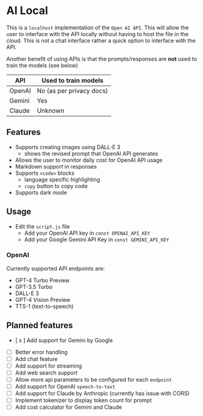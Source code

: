 # AI Local 
This is a `localhost` implementation of the `Open AI API`. This will allow the user to interface with the API locally without having to host the file in the cloud. This is not a chat interface rather a quick option to interface with the API.

Another benefit of using APIs is that the prompts/responses are **not** used to train the models (see below)

| API | Used to train models | 
| --- | -------------------- | 
| OpenAI | No (as per privacy docs) |
| Gemini | Yes |
| Claude | Unknown |

## Features
- Supports creating images using DALL-E 3
  - shows the revised prompt that OpenAI API generates
- Allows the user to monitor daily cost for OpenAI API usage
- Markdown support in responses
- Supports `<code>` blocks
  -  language specific highlighting
  - `copy` button to copy code
- Supports dark mode

## Usage
- Edit the `script.js` file 
  - Add your OpenAI API key in `const OPENAI_API_KEY`
  - Add your Google Gemini API Key in `const GEMINI_API_KEY`

### OpenAI
Currently supported API endpoints are:
- GPT-4 Turbo Preview
- GPT-3.5 Turbo
- DALL-E 3
- GPT-4 Vision Preview
- TTS-1 (text-to-speech)

## Planned features
- [ x ] Add support for Gemini by Google 
- [ ] Better error handling
- [ ] Add chat feature
- [ ] Add support for streaming
- [ ] Add web search support
- [ ] Allow more api parameters to be configured for each `endpoint`
- [ ] Add support for OpenAI `speech-to-text`
- [ ] Add support for Claude by Anthropic (currently has issue with CORS)
- [ ] Implement tokenizer to display token count for prompt
- [ ] Add cost calculator for Gemini and Claude